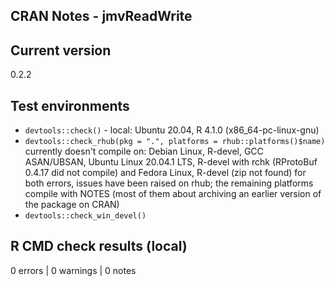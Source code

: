 ## CRAN Notes - jmvReadWrite

## Current version
0.2.2

## Test environments
* ``devtools::check()`` - local: Ubuntu 20.04, R 4.1.0 (x86_64-pc-linux-gnu)
* ``devtools::check_rhub(pkg = ".", platforms = rhub::platforms()$name)``
  currently doesn't compile on: Debian Linux, R-devel, GCC ASAN/UBSAN, Ubuntu Linux 20.04.1 LTS, R-devel with rchk (RProtoBuf 0.4.17 did not compile) and Fedora Linux, R-devel (zip not found)
  for both errors, issues have been raised on rhub; the remaining platforms compile with NOTES (most of them about archiving an earlier version of the package on CRAN)
* ``devtools::check_win_devel()``

## R CMD check results (local)
0 errors | 0 warnings | 0 notes
